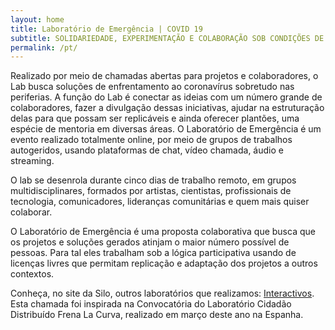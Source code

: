 ```yaml
---
layout: home
title: Laboratório de Emergência | COVID 19
subtitle: SOLIDARIEDADE, EXPERIMENTAÇÃO E COLABORAÇÃO SOB CONDIÇÕES DE ISOLAMENTO
permalink: /pt/
---
```


Realizado por meio de chamadas abertas para projetos e colaboradores, o Lab busca soluções de enfrentamento ao coronavírus sobretudo nas periferias. A função do Lab é conectar as ideias com um número grande de colaboradores, fazer a divulgação dessas iniciativas, ajudar na estruturação delas para que possam ser replicáveis e ainda oferecer plantões, uma espécie de mentoria em diversas áreas. O Laboratório de Emergência é um evento realizado totalmente online, por meio de grupos de trabalhos autogeridos, usando plataformas de chat, vídeo chamada, áudio e streaming.

O lab se desenrola durante cinco dias de trabalho remoto, em grupos multidisciplinares, formados por artistas, cientistas, profissionais de tecnologia, comunicadores, lideranças comunitárias e quem mais quiser colaborar.

O Laboratório de Emergência é uma proposta colaborativa que busca que os projetos e soluções gerados atinjam o maior número possível de pessoas. Para tal eles trabalham sob a lógica participativa usando de licenças livres que permitam replicação e adaptação dos projetos a outros contextos.

Conheça, no site da Silo, outros laboratórios que realizamos: [Interactivos](https://silo.org.br/interactivos). Esta chamada foi inspirada na Convocatória do Laboratório Cidadão Distribuído Frena La Curva, realizado em março deste ano na Espanha.
